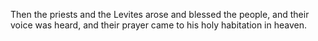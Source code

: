 Then the priests and the Levites arose and blessed the people, and their voice was heard, and their prayer came to his holy habitation in heaven.
